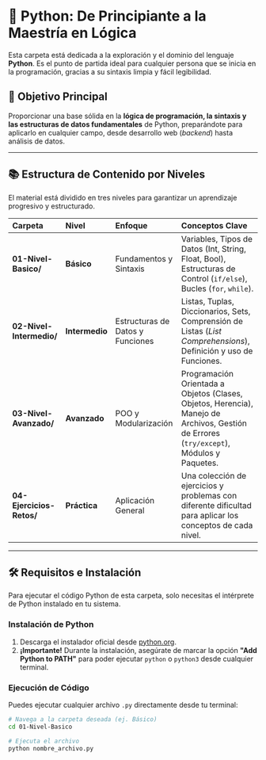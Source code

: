 # 🐍 Python: De Principiante a la Maestría en Lógica

Esta carpeta está dedicada a la exploración y el dominio del lenguaje **Python**. Es el punto de partida ideal para cualquier persona que se inicia en la programación, gracias a su sintaxis limpia y fácil legibilidad.

## 🌟 Objetivo Principal

Proporcionar una base sólida en la **lógica de programación, la sintaxis y las estructuras de datos fundamentales** de Python, preparándote para aplicarlo en cualquier campo, desde desarrollo web (*backend*) hasta análisis de datos.

---

## 📚 Estructura de Contenido por Niveles

El material está dividido en tres niveles para garantizar un aprendizaje progresivo y estructurado.

| Carpeta | Nivel | Enfoque | Conceptos Clave |
| :--- | :--- | :--- | :--- |
| **01-Nivel-Basico/** | **Básico** | Fundamentos y Sintaxis | Variables, Tipos de Datos (Int, String, Float, Bool), Estructuras de Control (`if/else`), Bucles (`for`, `while`). |
| **02-Nivel-Intermedio/** | **Intermedio** | Estructuras de Datos y Funciones | Listas, Tuplas, Diccionarios, Sets, Comprensión de Listas (*List Comprehensions*), Definición y uso de Funciones. |
| **03-Nivel-Avanzado/** | **Avanzado** | POO y Modularización | Programación Orientada a Objetos (Clases, Objetos, Herencia), Manejo de Archivos, Gestión de Errores (`try/except`), Módulos y Paquetes. |
| **04-Ejercicios-Retos/** | **Práctica** | Aplicación General | Una colección de ejercicios y problemas con diferente dificultad para aplicar los conceptos de cada nivel. |

---

## 🛠️ Requisitos e Instalación

Para ejecutar el código Python de esta carpeta, solo necesitas el intérprete de Python instalado en tu sistema.

### Instalación de Python

1.  Descarga el instalador oficial desde [python.org](https://www.python.org/downloads/).
2.  **¡Importante!** Durante la instalación, asegúrate de marcar la opción **"Add Python to PATH"** para poder ejecutar `python` o `python3` desde cualquier terminal.

### Ejecución de Código

Puedes ejecutar cualquier archivo `.py` directamente desde tu terminal:

```bash
# Navega a la carpeta deseada (ej. Básico)
cd 01-Nivel-Basico

# Ejecuta el archivo
python nombre_archivo.py
